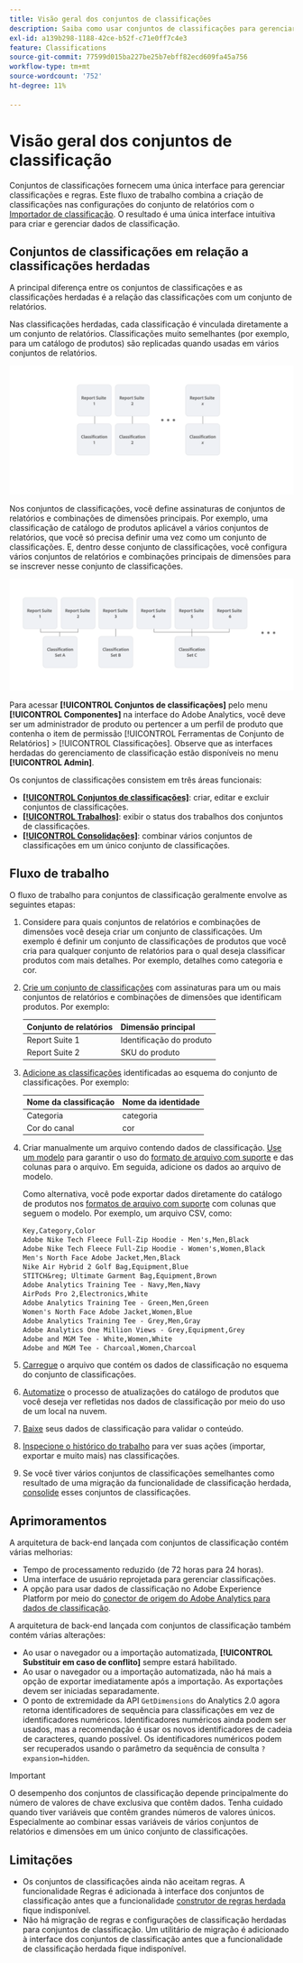 ```yaml
---
title: Visão geral dos conjuntos de classificações
description: Saiba como usar conjuntos de classificações para gerenciar dados de classificação. Entenda como os conjuntos de classificações diferem das classificações herdadas.
exl-id: a139b298-1188-42ce-b52f-c71e0ff7c4e3
feature: Classifications
source-git-commit: 77599d015ba227be25b7ebff82ecd609fa45a756
workflow-type: tm+mt
source-wordcount: '752'
ht-degree: 11%

---
```


# Visão geral dos conjuntos de classificação

Conjuntos de classificações fornecem uma única interface para gerenciar classificações e regras. Este fluxo de trabalho combina a criação de classificações nas configurações do conjunto de relatórios com o [Importador de classificação](/help/components/classifications/sets/manage/set-manager.md). O resultado é uma única interface intuitiva para criar e gerenciar dados de classificação.


## Conjuntos de classificações em relação a classificações herdadas

A principal diferença entre os conjuntos de classificações e as classificações herdadas é a relação das classificações com um conjunto de relatórios.

Nas classificações herdadas, cada classificação é vinculada diretamente a um conjunto de relatórios. Classificações muito semelhantes (por exemplo, para um catálogo de produtos) são replicadas quando usadas em vários conjuntos de relatórios.

![Classificação herdada](manage/assets/classifications-legacy.svg)

Nos conjuntos de classificações, você define assinaturas de conjuntos de relatórios e combinações de dimensões principais. Por exemplo, uma classificação de catálogo de produtos aplicável a vários conjuntos de relatórios, que você só precisa definir uma vez como um conjunto de classificações. E, dentro desse conjunto de classificações, você configura vários conjuntos de relatórios e combinações principais de dimensões para se inscrever nesse conjunto de classificações.

![Conjuntos de classificações](manage/assets/classifications-sets.svg)


Para acessar **[!UICONTROL Conjuntos de classificações]** pelo menu **[!UICONTROL Componentes]** na interface do Adobe Analytics, você deve ser um administrador de produto ou pertencer a um perfil de produto que contenha o item de permissão [!UICONTROL Ferramentas de Conjunto de Relatórios] > [!UICONTROL Classificações]. Observe que as interfaces herdadas do gerenciamento de classificação estão disponíveis no menu **[!UICONTROL Admin]**.

Os conjuntos de classificações consistem em três áreas funcionais:

* [**[!UICONTROL Conjuntos de classificações]**](manage/set-manager.md): criar, editar e excluir conjuntos de classificações.
* [**[!UICONTROL Trabalhos]**](job-manager.md): exibir o status dos trabalhos dos conjuntos de classificações.
* [**[!UICONTROL Consolidações]**](consolidations/manage.md): combinar vários conjuntos de classificações em um único conjunto de classificações.


## Fluxo de trabalho

O fluxo de trabalho para conjuntos de classificação geralmente envolve as seguintes etapas:

1. Considere para quais conjuntos de relatórios e combinações de dimensões você deseja criar um conjunto de classificações. Um exemplo é definir um conjunto de classificações de produtos que você cria para qualquer conjunto de relatórios para o qual deseja classificar produtos com mais detalhes. Por exemplo, detalhes como categoria e cor.
1. [Crie um conjunto de classificações](/help/components/classifications/sets/manage/create.md) com assinaturas para um ou mais conjuntos de relatórios e combinações de dimensões que identificam produtos. Por exemplo:

   | Conjunto de relatórios | Dimensão principal |
   |---|---|
   | Report Suite 1 | Identificação do produto |
   | Report Suite 2 | SKU do produto |

1. [Adicione as classificações](/help/components/classifications/sets/manage/schema.md#add) identificadas ao esquema do conjunto de classificações. Por exemplo:

   | Nome da classificação | Nome da identidade |
   |---|---|
   | Categoria | categoria |
   | Cor do canal | cor |

1. Criar manualmente um arquivo contendo dados de classificação. [Use um modelo](/help/components/classifications/sets/manage/schema.md#template) para garantir o uso do [formato de arquivo com suporte](data-files.md#classification-set-file-formats) e das colunas para o arquivo. Em seguida, adicione os dados ao arquivo de modelo.

   Como alternativa, você pode exportar dados diretamente do catálogo de produtos nos [formatos de arquivo com suporte](data-files.md#classification-set-file-formats) com colunas que seguem o modelo. Por exemplo, um arquivo CSV, como:

   ```
   Key,Category,Color
   Adobe Nike Tech Fleece Full-Zip Hoodie - Men's,Men,Black
   Adobe Nike Tech Fleece Full-Zip Hoodie - Women's,Women,Black
   Men's North Face Adobe Jacket,Men,Black
   Nike Air Hybrid 2 Golf Bag,Equipment,Blue
   STITCH&reg; Ultimate Garment Bag,Equipment,Brown
   Adobe Analytics Training Tee - Navy,Men,Navy
   AirPods Pro 2,Electronics,White
   Adobe Analytics Training Tee - Green,Men,Green
   Women's North Face Adobe Jacket,Women,Blue
   Adobe Analytics Training Tee - Grey,Men,Gray
   Adobe Analytics One Million Views - Grey,Equipment,Grey
   Adobe and MGM Tee - White,Women,White
   Adobe and MGM Tee - Charcoal,Women,Charcoal
   ```

1. [Carregue](/help/components/classifications/sets/manage/schema.md#upload) o arquivo que contém os dados de classificação no esquema do conjunto de classificações.

1. [Automatize](/help/components/classifications/sets/manage/schema.md#automate) o processo de atualizações do catálogo de produtos que você deseja ver refletidas nos dados de classificação por meio do uso de um local na nuvem.

1. [Baixe](/help/components/classifications/sets/manage/schema.md#download) seus dados de classificação para validar o conteúdo.

1. [Inspecione o histórico do trabalho](/help/components/classifications/sets/job-manager.md) para ver suas ações (importar, exportar e muito mais) nas classificações.
1. Se você tiver vários conjuntos de classificações semelhantes como resultado de uma migração da funcionalidade de classificação herdada, [consolide](consolidations/manage.md) esses conjuntos de classificações.



## Aprimoramentos

A arquitetura de back-end lançada com conjuntos de classificação contém várias melhorias:

* Tempo de processamento reduzido (de 72 horas para 24 horas).
* Uma interface de usuário reprojetada para gerenciar classificações.
* A opção para usar dados de classificação no Adobe Experience Platform por meio do [conector de origem do Adobe Analytics para dados de classificação](https://experienceleague.adobe.com/pt-br/docs/experience-platform/sources/connectors/adobe-applications/classifications).

A arquitetura de back-end lançada com conjuntos de classificação também contém várias alterações:

* Ao usar o navegador ou a importação automatizada, **[!UICONTROL Substituir em caso de conflito]** sempre estará habilitado.
* Ao usar o navegador ou a importação automatizada, não há mais a opção de exportar imediatamente após a importação. As exportações devem ser iniciadas separadamente.
* O ponto de extremidade da API `GetDimensions` do Analytics 2.0 agora retorna identificadores de sequência para classificações em vez de identificadores numéricos. Identificadores numéricos ainda podem ser usados, mas a recomendação é usar os novos identificadores de cadeia de caracteres, quando possível. Os identificadores numéricos podem ser recuperados usando o parâmetro da sequência de consulta `?expansion=hidden`.

>[!IMPORTANT]
>
>O desempenho dos conjuntos de classificação depende principalmente do número de valores de chave exclusiva que contêm dados. Tenha cuidado quando tiver variáveis que contêm grandes números de valores únicos. Especialmente ao combinar essas variáveis de vários conjuntos de relatórios e dimensões em um único conjunto de classificações.

## Limitações

* Os conjuntos de classificações ainda não aceitam regras. A funcionalidade Regras é adicionada à interface dos conjuntos de classificação antes que a funcionalidade [construtor de regras herdada](/help/components/classifications/crb/classification-rule-builder.md) fique indisponível.
* Não há migração de regras e configurações de classificação herdadas para conjuntos de classificação. Um utilitário de migração é adicionado à interface dos conjuntos de classificação antes que a funcionalidade de classificação herdada fique indisponível.
